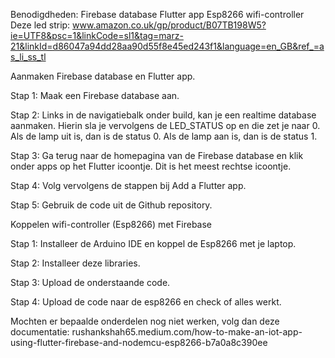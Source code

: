 Benodigdheden:
Firebase database
Flutter app
Esp8266 wifi-controller
Deze led strip: www.amazon.co.uk/gp/product/B07TB198W5?ie=UTF8&psc=1&linkCode=sl1&tag=marz-21&linkId=d86047a94dd28aa90d55f8e45ed243f1&language=en_GB&ref_=as_li_ss_tl

Aanmaken Firebase database en Flutter app.

Stap 1:
Maak een Firebase database aan.

Stap 2: 
Links in de navigatiebalk onder build, kan je een realtime database aanmaken. Hierin sla je vervolgens de LED_STATUS op en die zet je naar 0. Als de lamp uit is, dan is de status 0. Als de lamp aan is, dan is de status 1.

Stap 3:
Ga terug naar de homepagina van de Firebase database en klik onder apps op het Flutter icoontje. Dit is het meest rechtse icoontje.


Stap 4:
Volg vervolgens de stappen bij Add a Flutter app.

Stap 5: 
Gebruik de code uit de Github repository.

Koppelen wifi-controller (Esp8266) met Firebase

Stap 1:
Installeer de Arduino IDE en koppel de Esp8266 met je laptop.

Stap 2:
Installeer deze libraries.


Stap 3:
Upload de onderstaande code.




Stap 4:
Upload de code naar de esp8266 en check of alles werkt. 


Mochten er bepaalde onderdelen nog niet werken, volg dan deze documentatie:
rushankshah65.medium.com/how-to-make-an-iot-app-using-flutter-firebase-and-nodemcu-esp8266-b7a0a8c390ee

